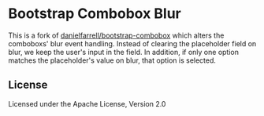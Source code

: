 # Bootstrap Combobox Blur

This is a fork of [danielfarrell/bootstrap-combobox](https://github.com/danielfarrell/bootstrap-combobox) which alters the comboboxs' blur event handling. Instead of clearing the placeholder field on blur, we keep the user's input in the field. In addition, if only one option matches the placeholder's value on blur, that option is selected.

## License

Licensed under the Apache License, Version 2.0
